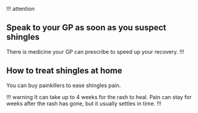 !!! attention
## Speak to your GP as soon as you suspect shingles

There is medicine your GP can prescribe to speed up your recovery.
!!!

## How to treat shingles at home

You can buy painkillers to ease shingles pain.

!!! warning
It can take up to 4 weeks for the rash to heal. Pain can stay for weeks
after the rash has gone, but it usually settles in time.
!!!
